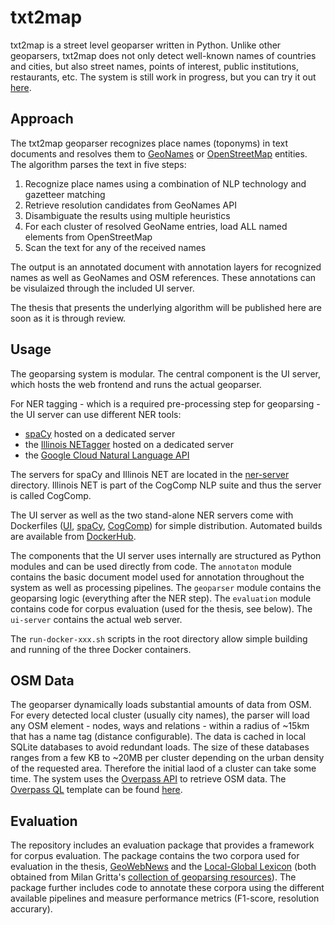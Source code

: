# txt2map

txt2map is a street level geoparser written in Python. Unlike other geoparsers, txt2map does not only detect well-known names of countries and cities, but also street names, points of interest, public institutions, restaurants, etc. The system is still work in progress, but you can try it out [here](http://54.229.3.214). 

## Approach

The txt2map geoparser recognizes place names (toponyms) in text documents and resolves them to [GeoNames](https://www.geonames.org) or [OpenStreetMap](https://www.openstreetmap.org) entities. The algorithm parses the text in five steps:

1. Recognize place names using a combination of NLP technology and gazetteer matching
2. Retrieve resolution candidates from GeoNames API
3. Disambiguate the results using multiple heuristics
4. For each cluster of resolved GeoName entries, load ALL named elements from OpenStreetMap
5. Scan the text for any of the received names

The output is an annotated document with annotation layers for recognized names as well as GeoNames and OSM references. These annotations can be visulaized through the included UI server. 

The thesis that presents the underlying algorithm will be published here are soon as it is through review.


## Usage

The geoparsing system is modular. The central component is the UI server, which hosts the web frontend and runs the actual geoparser. 

For NER tagging - which is a required pre-processing step for geoparsing - the UI server can use different NER tools:

- [spaCy](https://spacy.io) hosted on a dedicated server
- the [Illinois NETagger](https://cogcomp.seas.upenn.edu/page/software_view/NETagger) hosted on a dedicated server
- the [Google Cloud Natural Language API](https://cloud.google.com/natural-language/)

The servers for spaCy and Illinois NET are located in the [ner-server](ner-server) directory. Illinois NET is part of the CogComp NLP suite and thus the server is called CogComp.

The UI server as well as the two stand-alone NER servers come with Dockerfiles ([UI](Dockerfile), [spaCy](ner-server/spacy/Dockerfile), [CogComp](ner-server/cogcomp/Dockerfile)) for simple distribution. Automated builds are available from [DockerHub](https://hub.docker.com/repository/docker/ernestoelsaesser/txt2map/general).

The components that the UI server uses internally are structured as Python modules and can be used directly from code. The `annotaton` module contains the basic document model used for annotation throughout the system as well as processing pipelines. The `geoparser` module contains the geoparsing logic (everything after the NER step). The `evaluation` module contains code for corpus evaluation (used for the thesis, see below). The `ui-server` contains the actual web server.

The `run-docker-xxx.sh` scripts in the root directory allow simple building and running of the three Docker containers.


## OSM Data

The geoparser dynamically loads substantial amounts of data from OSM. For every detected local cluster (usually city names), the parser will load any OSM element - nodes, ways and relations - within a radius of ~15km that has a name tag (distance configurable). The data is cached in local SQLite databases to avoid redundant loads. The size of these databases ranges from a few KB to ~20MB per cluster depending on the urban density of the requested area. Therefore the initial laod of a cluster can take some time. The system uses the [Overpass API](https://wiki.openstreetmap.org/wiki/Overpass_API) to retrieve OSM data. The [Overpass QL](https://wiki.openstreetmap.org/wiki/Overpass_API/Overpass_QL) template can be found [here](geoparser/osm.py#L84). 


## Evaluation

The repository includes an evaluation package that provides a framework for corpus evaluation. The package contains the two corpora used for evaluation in the thesis, [GeoWebNews](https://link.springer.com/article/10.1007/s10579-019-09475-3) and the [Local-Global Lexicon](https://ieeexplore.ieee.org/abstract/document/5447903) (both obtained from Milan Gritta's [collection of geoparsing resources](https://github.com/milangritta/Pragmatic-Guide-to-Geoparsing-Evaluation)). The package further includes code to annotate these corpora using the different available pipelines and measure performance metrics (F1-score, resolution accurary).